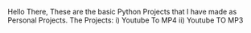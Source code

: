 Hello There,
These are the basic Python Projects that I have made as Personal Projects.
The Projects:
  i) Youtube To MP4
  ii) Youtube TO MP3
